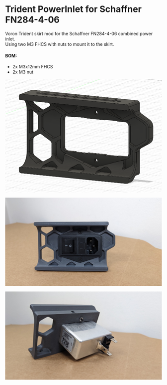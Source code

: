 # Trident PowerInlet for Schaffner FN284-4-06  
  
Voron Trident skirt mod for the Schaffner FN284-4-06 combined power inlet.  
Using two M3 FHCS with nuts to mount it to the skirt.
  
#### BOM:
- 2x M3x12mm FHCS
- 2x M3 nut  
  
![PowerInlet Schaffner FN284-4-06 cad](power_inlet_schaffner_fn_284.png)  
  
![PowerInlet Schaffner FN284-4-06 front](power_inlet_schaffner_fn_284_front.jpg)  
  
![PowerInlet Schaffner FN284-4-06 back](power_inlet_schaffner_fn_284_back.jpg)  
